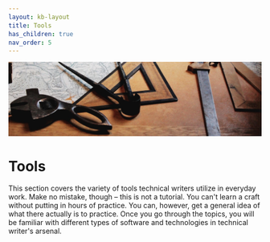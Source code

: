 ```yaml
---
layout: kb-layout
title: Tools
has_children: true
nav_order: 5
---
```


![Tools](../images/tools.png)

# Tools

This section covers the variety of tools technical writers utilize in everyday work. Make no mistake, though – this is not a tutorial. You can't learn a craft without putting in hours of practice. You can, however, get a general idea of what there actually is to practice. Once you go through the topics, you will be familiar with different types of software and technologies in technical writer's arsenal.
